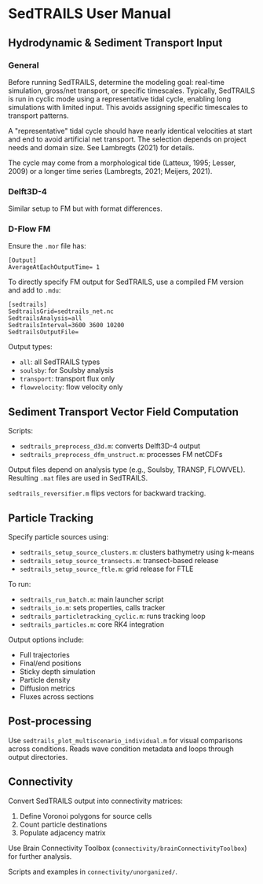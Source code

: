 # SedTRAILS User Manual

## Hydrodynamic & Sediment Transport Input

### General

Before running SedTRAILS, determine the modeling goal: real-time simulation, gross/net transport, or specific timescales. Typically, SedTRAILS is run in cyclic mode using a representative tidal cycle, enabling long simulations with limited input. This avoids assigning specific timescales to transport patterns.

A "representative" tidal cycle should have nearly identical velocities at start and end to avoid artificial net transport. The selection depends on project needs and domain size. See Lambregts (2021) for details.

The cycle may come from a morphological tide (Latteux, 1995; Lesser, 2009) or a longer time series (Lambregts, 2021; Meijers, 2021).

### Delft3D-4

Similar setup to FM but with format differences.

### D-Flow FM

Ensure the `.mor` file has:

```
[Output]
AverageAtEachOutputTime= 1
```

To directly specify FM output for SedTRAILS, use a compiled FM version and add to `.mdu`:

```
[sedtrails]
SedtrailsGrid=sedtrails_net.nc
SedtrailsAnalysis=all
SedtrailsInterval=3600 3600 10200
SedtrailsOutputFile=
```

Output types:

* `all`: all SedTRAILS types
* `soulsby`: for Soulsby analysis
* `transport`: transport flux only
* `flowvelocity`: flow velocity only

## Sediment Transport Vector Field Computation

Scripts:

* `sedtrails_preprocess_d3d.m`: converts Delft3D-4 output
* `sedtrails_preprocess_dfm_unstruct.m`: processes FM netCDFs

Output files depend on analysis type (e.g., Soulsby, TRANSP, FLOWVEL). Resulting `.mat` files are used in SedTRAILS.

`sedtrails_reversifier.m` flips vectors for backward tracking.

## Particle Tracking

Specify particle sources using:

* `sedtrails_setup_source_clusters.m`: clusters bathymetry using k-means
* `sedtrails_setup_source_transects.m`: transect-based release
* `sedtrails_setup_source_ftle.m`: grid release for FTLE

To run:

* `sedtrails_run_batch.m`: main launcher script
* `sedtrails_io.m`: sets properties, calls tracker
* `sedtrails_particletracking_cyclic.m`: runs tracking loop
* `sedtrails_particles.m`: core RK4 integration

Output options include:

* Full trajectories
* Final/end positions
* Sticky depth simulation
* Particle density
* Diffusion metrics
* Fluxes across sections

## Post-processing

Use `sedtrails_plot_multiscenario_individual.m` for visual comparisons across conditions. Reads wave condition metadata and loops through output directories.

## Connectivity

Convert SedTRAILS output into connectivity matrices:

1. Define Voronoi polygons for source cells
2. Count particle destinations
3. Populate adjacency matrix

Use Brain Connectivity Toolbox (`connectivity/brainConnectivityToolbox`) for further analysis.

Scripts and examples in `connectivity/unorganized/`.
